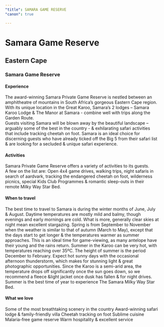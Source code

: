 ```yaml
---
"title": SAMARA GAME RESERVE
"canon": true

---
```


# Samara Game Reserve
## Eastern Cape
### Samara Game Reserve

#### Experience
The award-winning Samara Private Game Reserve is nestled between an amphitheatre of mountains in South Africa’s gorgeous Eastern Cape region.
With its unique location in the Great Karoo, Samara’s 2 lodges – Samara Karoo Lodge &amp; The Manor at Samara - combine well with trips along the Garden Route.  
Guests visiting Samara will be blown away by the beautiful landscape – arguably some of the best in the country - &amp; exhilarating safari activities that include tracking cheetah on foot.
Samara is an ideal choice for discerning guests who have already ticked off the Big 5 from their safari list &amp; are looking for a secluded &amp; unique safari experience.

#### Activities
Samara Private Game Reserve offers a variety of activities to its guests.  
A few on the list are:  Open 4x4 game drives, walking trips, night safaris in search of aardvark, tracking the endangered cheetah on foot, wilderness picnics, special Kids Club Programmes &amp; romantic sleep-outs in their remote Milky Way Star Bed.

#### When to travel
The best time to travel to Samara is during the winter months of June, July &amp; August.  Daytime temperatures are mostly mild and balmy, though evenings and early mornings are cold.  What is more, generally clear skies at night mean excellent stargazing.
Spring is from September to November when the weather is similar to that of autumn (March to May), except that the days start to get longer &amp; the temperatures warmer as summer approaches. This is an ideal time for game-viewing, as many antelope have their young and the rains return.
Summer in the Karoo can be very hot, with temperatures reaching over 35ºC.  The height of summer is the period December to February.  Expect hot sunny days with the occasional afternoon thunderstorm, which makes for stunning light &amp; great photographic opportunities. 
Since the Karoo is a semi-arid area, the temperature drops off significantly once the sun goes down, so we recommend a fleece &amp;light jacket once dusk has fallen &amp; for night drives.
Summer is the best time of year to experience The Samara Milky Way Star Bed.


#### What we love
Some of the most breathtaking scenery in the country
Award-winning safari lodge &amp; family-friendly villa
Cheetah tracking on foot
Sublime cuisine
Malaria-free game reserve
Warm hospitality &amp; excellent service